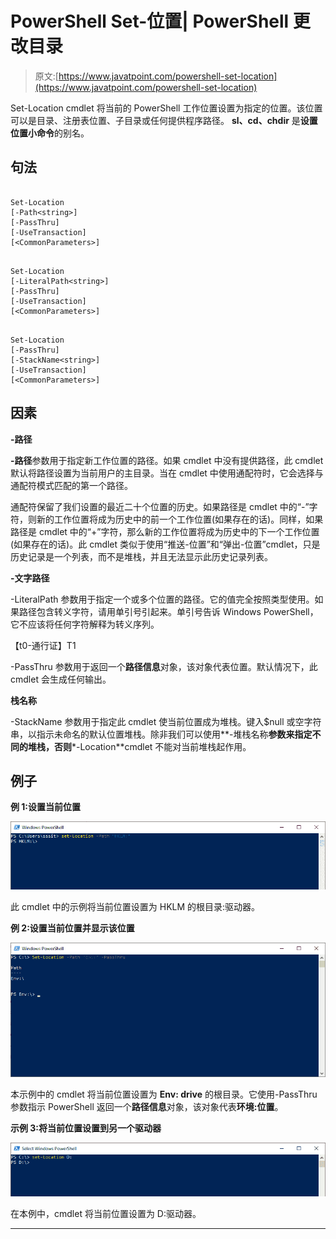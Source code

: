# PowerShell Set-位置| PowerShell 更改目录

> 原文:[https://www.javatpoint.com/powershell-set-location](https://www.javatpoint.com/powershell-set-location)

Set-Location cmdlet 将当前的 PowerShell 工作位置设置为指定的位置。该位置可以是目录、注册表位置、子目录或任何提供程序路径。 **sl、cd、chdir** 是**设置位置小命令**的别名。

## 句法

```

Set-Location
[-Path<string>]
[-PassThru] 
[-UseTransaction] 
[<CommonParameters>]

```

```

Set-Location 
[-LiteralPath<string>]
[-PassThru] 
[-UseTransaction] 
[<CommonParameters>]

```

```

Set-Location 
[-PassThru]
[-StackName<string>]
[-UseTransaction]  
[<CommonParameters>]

```

## 因素

**-路径**

**-路径**参数用于指定新工作位置的路径。如果 cmdlet 中没有提供路径，此 cmdlet 默认将路径设置为当前用户的主目录。当在 cmdlet 中使用通配符时，它会选择与通配符模式匹配的第一个路径。

通配符保留了我们设置的最近二十个位置的历史。如果路径是 cmdlet 中的“-”字符，则新的工作位置将成为历史中的前一个工作位置(如果存在的话)。同样，如果路径是 cmdlet 中的“+”字符，那么新的工作位置将成为历史中的下一个工作位置(如果存在的话)。此 cmdlet 类似于使用“推送-位置”和“弹出-位置”cmdlet，只是历史记录是一个列表，而不是堆栈，并且无法显示此历史记录列表。

**-文字路径**

-LiteralPath 参数用于指定一个或多个位置的路径。它的值完全按照类型使用。如果路径包含转义字符，请用单引号引起来。单引号告诉 Windows PowerShell，它不应该将任何字符解释为转义序列。

【t0-通行证】T1

-PassThru 参数用于返回一个**路径信息**对象，该对象代表位置。默认情况下，此 cmdlet 会生成任何输出。

**栈名称**

-StackName 参数用于指定此 cmdlet 使当前位置成为堆栈。键入$null 或空字符串，以指示未命名的默认位置堆栈。除非我们可以使用**-堆栈名称**参数来指定不同的堆栈，否则***-Location**cmdlet 不能对当前堆栈起作用。

## 例子

**例 1:设置当前位置**

![PowerShell Set-Location](img/125430ea0f6bb0f8e3ca6ad7199bf0fb.png)

此 cmdlet 中的示例将当前位置设置为 HKLM 的根目录:驱动器。

**例 2:设置当前位置并显示该位置**

![PowerShell Set-Location](img/80c10dac9153bd33da3ee7110993d586.png)

本示例中的 cmdlet 将当前位置设置为 **Env: drive** 的根目录。它使用-PassThru 参数指示 PowerShell 返回一个**路径信息**对象，该对象代表**环境:位置**。

**示例 3:将当前位置设置到另一个驱动器**

![PowerShell Set-Location](img/4e3566d3690ce24f269141f0e147c7c9.png)

在本例中，cmdlet 将当前位置设置为 D:驱动器。

* * *